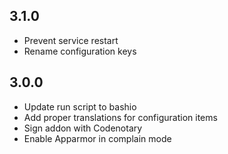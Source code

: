 ## 3.1.0

- Prevent service restart
- Rename configuration keys

## 3.0.0

- Update run script to bashio
- Add proper translations for configuration items
- Sign addon with Codenotary
- Enable Apparmor in complain mode
